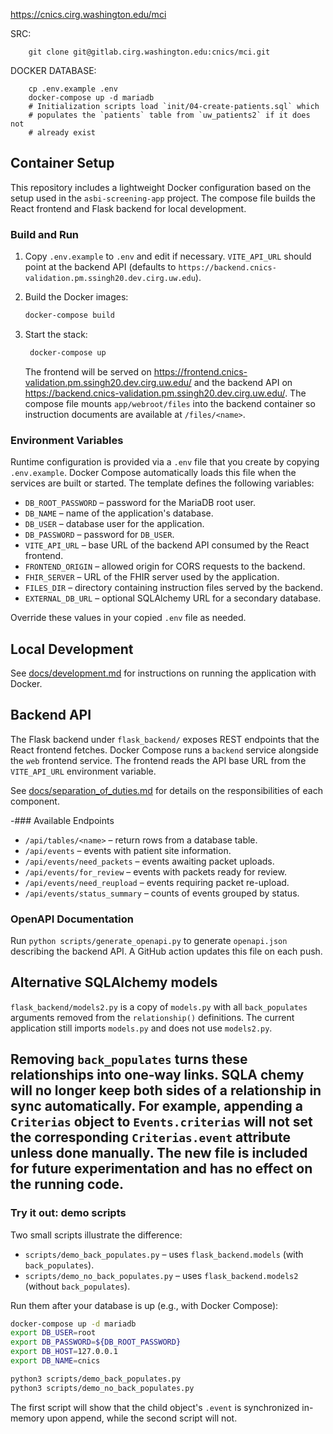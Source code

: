 https://cnics.cirg.washington.edu/mci

SRC:

        git clone git@gitlab.cirg.washington.edu:cnics/mci.git

DOCKER DATABASE:

        cp .env.example .env
        docker-compose up -d mariadb
        # Initialization scripts load `init/04-create-patients.sql` which
        # populates the `patients` table from `uw_patients2` if it does not
        # already exist

## Container Setup

This repository includes a lightweight Docker configuration based on the setup used in the `asbi-screening-app` project. The compose file builds the React frontend and Flask backend for local development.

### Build and Run

1. Copy `.env.example` to `.env` and edit if necessary. `VITE_API_URL` should
   point at the backend API (defaults to `https://backend.cnics-validation.pm.ssingh20.dev.cirg.uw.edu`).
2. Build the Docker images:

   ```bash
   docker-compose build
   ```

3. Start the stack:

   ```bash
    docker-compose up
    ```

    The frontend will be served on <https://frontend.cnics-validation.pm.ssingh20.dev.cirg.uw.edu/> and the backend API
    on <https://backend.cnics-validation.pm.ssingh20.dev.cirg.uw.edu/>.
    The compose file mounts `app/webroot/files` into the backend container so
    instruction documents are available at `/files/<name>`.

### Environment Variables

Runtime configuration is provided via a `.env` file that you create by
copying `.env.example`. Docker Compose automatically loads this file when the
services are built or started. The template defines the following variables:

- `DB_ROOT_PASSWORD` – password for the MariaDB root user.
- `DB_NAME` – name of the application's database.
- `DB_USER` – database user for the application.
- `DB_PASSWORD` – password for `DB_USER`.
- `VITE_API_URL` – base URL of the backend API consumed by the React frontend.
- `FRONTEND_ORIGIN` – allowed origin for CORS requests to the backend.
- `FHIR_SERVER` – URL of the FHIR server used by the application.
- `FILES_DIR` – directory containing instruction files served by the backend.
- `EXTERNAL_DB_URL` – optional SQLAlchemy URL for a secondary database.

Override these values in your copied `.env` file as needed.

## Local Development

See [docs/development.md](docs/development.md) for instructions on running the application with Docker.


## Backend API


The Flask backend under `flask_backend/` exposes REST endpoints that the React frontend fetches. Docker Compose runs a `backend` service alongside the `web` frontend service. The frontend reads the API base URL from the `VITE_API_URL` environment variable.

See [docs/separation_of_duties.md](docs/separation_of_duties.md) for details on the responsibilities of each component.

-### Available Endpoints

- `/api/tables/<name>` – return rows from a database table.
- `/api/events` – events with patient site information.
- `/api/events/need_packets` – events awaiting packet uploads.
- `/api/events/for_review` – events with packets ready for review.
- `/api/events/need_reupload` – events requiring packet re-upload.
- `/api/events/status_summary` – counts of events grouped by status.

### OpenAPI Documentation

Run `python scripts/generate_openapi.py` to generate `openapi.json` describing
the backend API. A GitHub action updates this file on each push.

## Alternative SQLAlchemy models

`flask_backend/models2.py` is a copy of `models.py` with all `back_populates`
arguments removed from the `relationship()` definitions. The current
application still imports `models.py` and does not use `models2.py`.

Removing `back_populates` turns these relationships into one‑way links. SQLA
chemy will no longer keep both sides of a relationship in sync automatically.
For example, appending a `Criterias` object to `Events.criterias` will not set
the corresponding `Criterias.event` attribute unless done manually. The new
file is included for future experimentation and has no effect on the running
code.
---

### Try it out: demo scripts

Two small scripts illustrate the difference:

- `scripts/demo_back_populates.py` – uses `flask_backend.models` (with `back_populates`).
- `scripts/demo_no_back_populates.py` – uses `flask_backend.models2` (without `back_populates`).

Run them after your database is up (e.g., with Docker Compose):

```bash
docker-compose up -d mariadb
export DB_USER=root
export DB_PASSWORD=${DB_ROOT_PASSWORD}
export DB_HOST=127.0.0.1
export DB_NAME=cnics

python3 scripts/demo_back_populates.py
python3 scripts/demo_no_back_populates.py
```

The first script will show that the child object's `.event` is synchronized in-memory upon append, while the second script will not.